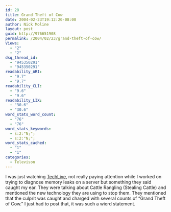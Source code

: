 ```yaml
---
id: 28
title: Grand Theft of Cow
date: 2004-02-23T19:12:20-08:00
author: Nick Moline
layout: post
guid: http://976651908
permalink: /2004/02/23/grand-theft-of-cow/
Views:
  - "2"
  - "2"
dsq_thread_id:
  - "945350291"
  - "945350291"
readability_ARI:
  - "9.7"
  - "9.7"
readability_CLI:
  - "9.6"
  - "9.6"
readability_LIX:
  - "30.6"
  - "30.6"
word_stats_word_count:
  - "76"
  - "76"
word_stats_keywords:
  - s:2:"N;";
  - s:2:"N;";
word_stats_cached:
  - "1"
  - "1"
categories:
  - Televison
---
```

I was just watching <a target="_blank" href="http://www.techlive.com/" class="broken_link">TechLive</a>, not really paying attention while I worked on trying to diagnose memory leaks on a server but something they said caught my ear. They were talking about Cattle Rangling (Stealing Cattle) and mentioned the new technology they are using to stop them. They mentioned that the culprit was caught and charged with several counts of &#8220;Grand Theft of Cow.&#8221; I just had to post that, it was such a wierd statement.